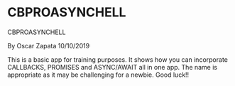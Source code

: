 # CBPROASYNCHELL

CBPROASYNCHELL

By Oscar Zapata 10/10/2019

This is a basic app for training purposes. It shows how you can incorporate CALLBACKS, PROMISES and ASYNC/AWAIT all in one app. The name is appropriate as it may be challenging for a newbie. Good luck!! 

